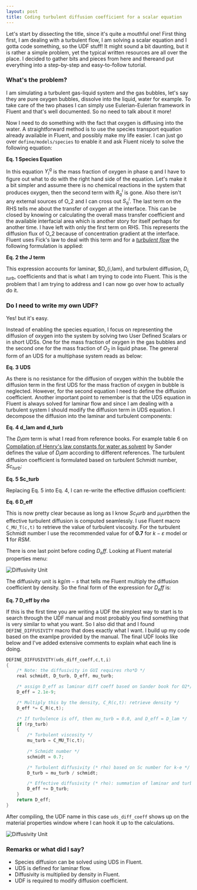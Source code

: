 ```yaml
---
layout: post
title: Coding turbulent diffusion coefficient for a scalar equation
---
```


Let's start by dissecting the title, since it's quite a mouthful one! First thing 
first, I am dealing with a turbulent flow, I am solving a scalar equation and I 
gotta code something, so the UDF stuff! It might sound a bit daunting, but it is 
rather a simple problem, yet the typical written resources are all over the 
place. I decided to gather bits and pieces from here and thereand put everything 
into a step-by-step and easy-to-follow tutorial.

### What's the problem?

I am simulating a turbulent gas-liquid system and the gas bubbles, let's say 
they are pure oxygen bubbles, dissolve into the liquid, water for example. To 
take care of the two phases I can simply use Eulerian-Eulerian framework in 
Fluent and that's well documented. So no need to talk about it more!

Now I need to do something with the fact that oxygen is diffusing into the water.
A straightforward method is to use the species transport equation 
already available in Fluent, and possibly make my life easier. I can just go over 
`define/models/species` to enable it and ask Fluent nicely to solve the
following equation:

__Eq. 1 Species Equation__

In this equation $Y_i^q$ is the mass fraction of oxygen in phase q and I have to
figure out what to do with the right hand side of the  equation. Let's make it a
bit simpler and assume there is no chemical reactions in the system that produces 
oxygen, then the second term with $R_q^i$ is gone. Also there isn't any external 
sources of O_2 and I can cross out $S_q^i$. The last term on the RHS 
tells me about the transfer of oxygen at the interface. This can be closed by 
knowing or calculating the overall mass transfer coefficient and the available
interfacial area which is another story for itself perhaps for another time. I 
have left with only the first term on RHS. This represents the diffusion flux of
O_2 because of concentration gradient at the interface. Fluent uses Fick's law 
to deal with this term and for a <ins>*turbulent flow*</ins> the following 
formulation is applied:

__Eq. 2 the J term__

This expression accounts for laminar, $D_{i,lam}, and turbulent diffusion, 
$D_{i,turb}$, coefficients and that is what I am trying to code into Fluent.
This is the problem that I am trying to address and I can now go over how to 
actually do it.

### Do I need to write my own UDF?
Yes! but it's easy.

Instead of enabling the species equation, I focus on representing the 
diffusion of oxygen into the system by solving two User Defined Scalars or in 
short UDSs. One for the mass fraction of oxygen in the gas bubbles and the 
second one for the mass fraction of $O_2$ in liquid phase. The general form of 
an UDS for a multiphase system reads as below:

__Eq. 3 UDS__

As there is no resistance for the diffusion of oxygen within the bubble the 
diffusion term in the first UDS for the mass fraction of oxygen in bubble is 
neglected. However, for the second equation I need to define the diffusion 
coefficient. Another important point to remember is that the UDS equation in 
Fluent is always solved for laminar flow and since I am dealing with a turbulent
 system I should modify the diffusion term in UDS equation. I decompose the 
 diffusion into the laminar and turbulent components:

__Eq. 4 d_lam and d_turb__

The $D_lam$ term is what I read from reference books. For example table 6 on
[Compilation of Henry's law constants for water as solvent](https://acp.copernicus.org/articles/15/4399/2015/)
by Sander defines the value of $D_lam$ according to different references. The 
turbulent diffusion coefficient is formulated based on turbulent Schmidt number,
$Sc_{turb}$:

__Eq. 5 Sc_turb__

Replacing Eq. 5 into Eq. 4, I can re-write the effective diffusion coefficient:

__Eq. 6 D_eff__

This is now pretty clear because as long as I know $Sc_turb$ and $\mu_turb$then 
the effective turbulent diffusion is computed seamlessly. I use Fluent macro 
`C_MU_T(c,t)` to retrieve the value of turbulent viscosity. For the turbulent 
Schmidt number I use the recommended value for of **0.7** for $k-\varepsilon$ 
model or **1** for $RSM$. 

There is one last point before coding $D_eff$. Looking at 
Fluent material properties menu:

<img src="/cfd-squared/assets/posts_images/diffusivity_unit.png?raw=true" 
title="Diffusivity Unit" class="align-center" />

The diffusivity unit is $kg/m-s$ that tells me Fluent multiply the diffusion 
coefficient by density. So the final form of the expression for $D_eff$ is:

__Eq. 7 D_eff by rho__

If this is the first time you are writing a UDF the simplest way to start is to 
search through the UDF manual and most probably you find something that is very
similar to what you want. So I also did that and I found `DEFINE_DIFFUSIVITY`
macro that does exactly what I want. I build up my code based on the examlpe 
provided by the manual. The final UDF looks like below and I've added extensive 
comments to explain what each line is doing.
```c
DEFINE_DIFFUSIVITY(uds_diff_coeff,c,t,i)
{
    /* Note: the diffusivity in GUI requires rho*D */
    real schmidt, D_turb, D_eff, mu_turb;

    /* assign D_eff as laminar diff coeff based on Sander book for O2*/
    D_eff = 2.1e-9;

    /* Multiply this by the density, C_R(c,t): retrieve density */
    D_eff *= C_R(c,t);

    /* If turbulence is off, then mu_turb = 0.0, and D_eff = D_lam */
    if (rp_turb)
    {
        /* Turbulent viscosity */
        mu_turb = C_MU_T(c,t);
        
        /* Schmidt number */
        schmidt = 0.7;

        /* Turbulent diffusivity (* rho) based on Sc number for k-e */
        D_turb = mu_turb / schmidt;

        /* Effective diffusivity (* rho): summation of laminar and turbulent */
        D_eff += D_turb;
    }
    return D_eff;
}
```
After compiling, the UDF name in this case `uds_diff_coeff` shows up on the 
material properties window where I can hook it up to the calculations. 

<img src="/cfd-squared/assets/posts_images/hookup_diffusivity.png?raw=true" 
title="Diffusivity Unit" class="align-center" />


### Remarks or what did I say?

- Species diffusion can be solved using UDS in Fluent.
- UDS is defined for laminar flow.
- Diffusivity is multiplied by density in Fluent.
- UDF is required to modify diffusion coefficient. 
